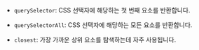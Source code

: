 - `querySelector`: CSS 선택자에 해당하는 첫 번째 요소를 반환합니다.

- `querySelectorAll`: CSS 선택자에 해당하는 모든 요소를 반환합니다.

- `closest`: 가장 가까운 상위 요소를 탐색하는데 자주 사용됩니다.